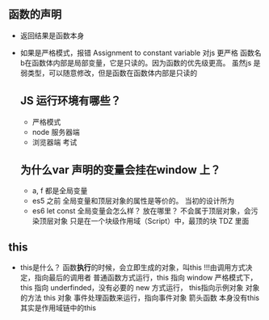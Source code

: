 ## 函数的声明
- 返回结果是函数本身
- 如果是严格模式，报错 Assignment to constant variable
  对js 更严格
  函数名b在函数体内部是局部变量，它是只读的。因为函数的优先级更高。
  虽然js 是弱类型，可以随意修改，但是函数在函数体内部是只读的

  ## JS 运行环境有哪些？
  - 严格模式 
  - node 服务器端
  - 浏览器端 考试

  ## 为什么var 声明的变量会挂在window 上？
  - a, f 都是全局变量 
  - es5 之前 全局变量和顶层对象的属性是等价的。
    当初的设计所为
  - es6 let const 全局变量会怎么样？ 放在哪里？
    不会属于顶层对象，会污染顶层对象 
    只是在一个块级作用域（Script）中，最顶的块
    <script>
    </script>
    TDZ 里面

## this
- this是什么？
  函数**执行**的时候，会立即生成的对象，叫this
  !!!由调用方式决定，指向最后的调用者
  普通函数方式运行，this 指向 window
  严格模式下，this 指向 underfinded，没有必要的
  new 方式运行， this指向示例对象
  对象的方法 this 对象
  事件处理函数来运行，指向事件对象
  箭头函数 本身没有this 其实是作用域链中的this